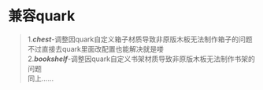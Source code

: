 # 兼容quark
>1.***chest***-调整因quark自定义箱子材质导致非原版木板无法制作箱子的问题<br>不过直接去quark里面改配置也能解决就是喽  
>2.***bookshelf***-调整因quark自定义书架材质导致非原版木板无法制作书架的问题<br>同上……
